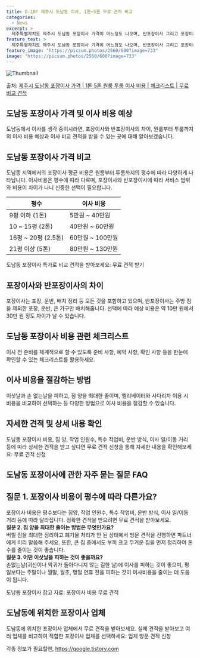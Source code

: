 ```yaml
---
title: D-10! 제주시 도남동 이사, 1톤~5톤 무료 견적 비교
categories:
  - News
excerpt: >
  제주특별자치도 제주시 도남동 포장이사 가격이 어느정도 나오며, 반포장이사 그리고 포장이사 차이점을 알아보겠습니다. 1톤 2톤 5톤 원룸 투룸 경우 이사 비용은 어느정도 되며, 어디서 무료 비교 견적을 받아 보실 수 있는지 간단한 이사 체크리스트와 함께 알아보겠습니다.제주시 도남동 포장이사 가격 무료 살펴보기 👈 클릭제주시 도남동 포장이사 평균 이사 비용평수제주시 도남동 평균 이사 비용원룸 이사9평 이하 (1톤)5만원 ~ 40만원투룸 이사10 ~ 15평 (2톤)40만원 ~ 60만원투룸/쓰리룸 이사16평 ~ 20평 (2.5톤)60만원 ~ 100만원쓰리룸 이사21평 (5톤) ~80만원 ~ 130만원우리집 무료 이사견적 받기 👈 클릭제주시 도남동 포장이사, 반포장이사, 일반이사 차이점이사 시 포장 타입에 따..
feature_text: >
  제주특별자치도 제주시 도남동 포장이사 가격이 어느정도 나오며, 반포장이사 그리고 포장이사 차이점을 알아보겠습니다. 1톤 2톤 5톤 원룸 투룸 경우 이사 비용은 어느정도 되며, 어디서 무료 비교 견적을 받아 보실 수 있는지 간단한 이사 체크리스트와 함께 알아보겠습니다.제주시 도남동 포장이사 가격 무료 살펴보기 👈 클릭제주시 도남동 포장이사 평균 이사 비용평수제주시 도남동 평균 이사 비용원룸 이사9평 이하 (1톤)5만원 ~ 40만원투룸 이사10 ~ 15평 (2톤)40만원 ~ 60만원투룸/쓰리룸 이사16평 ~ 20평 (2.5톤)60만원 ~ 100만원쓰리룸 이사21평 (5톤) ~80만원 ~ 130만원우리집 무료 이사견적 받기 👈 클릭제주시 도남동 포장이사, 반포장이사, 일반이사 차이점이사 시 포장 타입에 따..
feature_image: "https://picsum.photos/2560/600?image=733"
image: "https://picsum.photos/2560/600?image=733"
---
```


![Thumbnail](https://img1.daumcdn.net/thumb/R800x0/?scode=mtistory2&fname=https%3A%2F%2Fblog.kakaocdn.net%2Fdn%2FbDqE6I%2FbtsHalpnBua%2F77aAFdGuBVTHtWZmyB8Bz1%2Fimg.webp)

<p>출처: <a href="https://qoogle.tistory.com/8821" rel="dofollow">제주시 도남동 포장이사 가격 | 1톤 5톤 원룸 투룸 이사 비용 | 체크리스트 | 무료 비교 견적</a> </p>

## 도남동 포장이사 가격 및 이사 비용 예상

도남동에서 이사를 생각 중이시라면, 포장이사와 반포장이사의 차이, 원룸부터 투룸까지의 이사 비용 예상과 이사 비교 견적을 받을 수 있는 곳에
대해 알아보겠습니다.

## 도남동 포장이사 가격 비교

도남동 지역에서의 포장이사 평균 비용은 원룸부터 투룸까지의 평수에 따라 다양하게 나타납니다. 이사비용은 평수에 따라 다르며, 포장이사와
반포장이사에 따라 서비스 범위와 비용이 차이가 나니 신중한 선택이 필요합니다.

**평수** | **이사 비용**  
---|---  
9평 이하 (1톤) | 5만원 ~ 40만원  
10 ~ 15평 (2톤) | 40만원 ~ 60만원  
16평 ~ 20평 (2.5톤) | 60만원 ~ 100만원  
21평 이상 (5톤) | 80만원 ~ 130만원  
  
도남동 포장이사 특가로 비교 견적을 받아보세요: 무료 견적 받기

## 포장이사와 반포장이사의 차이

포장이사는 포장, 운반, 배치 정리 등 모든 것을 포함하고 있으며, 반포장이사는 주방 짐을 제외한 포장, 운반, 큰 가구만 배치해줍니다.
선택에 따라 예상 비용은 약 10만 원에서 30만 원 정도 차이가 날 수 있습니다.

## 도남동 포장이사 비용 관련 체크리스트

이사 전 준비를 체계적으로 할 수 있도록 준비 사항, 예약 사항, 확인 사항 등을 한눈에 확인할 수 있는 체크리스트를 활용하세요.

## 이사 비용을 절감하는 방법

이삿날과 손 없는날을 피하고, 짐 양을 최대한 줄이며, 엘리베이터와 사다리차 이용 시 비용을 비교하여 선택하는 등 다양한 방법으로 이사
비용을 절감할 수 있습니다.

## 자세한 견적 및 상세 내용 확인

도남동 포장이사 비용, 짐 양, 작업 인원수, 특수 작업비, 운반 방식, 이사 일/이동 거리 등에 따라 상세한 견적을 받고 싶다면 무료 견적
신청을 통해 자세한 내용을 확인해보세요: 무료 견적 신청

## 도남동 포장이사에 관한 자주 묻는 질문 FAQ

**질문 1. 포장이사 비용이 평수에 따라 다른가요?**  
---  
포장이사 비용은 평수보다는 짐양, 작업 인원수, 특수 작업비, 운반 방식, 이사 일/이동 거리 등에 따라 달라집니다. 정확한 견적을 받으려면
무료 견적을 받아보세요.  
**질문 2. 짐 양을 최대한 줄이는 방법은 무엇인가요?**  
버릴 짐을 최대한 정리하고 폐기물 처리가 안 된 상태에서 방문 견적을 진행하면 파트너에게 미리 말씀해 주세요. 또한, 큰 짐 중에서도 부피
크고 무거운 짐을 먼저 정리하여 톤수를 줄이는 것이 좋습니다.  
**질문 3. 어떤 이삿날을 피하는 것이 좋을까요?**  
손없는날(귀신이나 악귀가 돌아다니지 않는 길한 날)에 이사를 피하는 것이 좋으며, 평일보다는 주말이나 월말, 월초, 명절 연휴 전을 피하는
것이 이사비용을 줄이는 데 도움이 됩니다.  
  
도남동 포장이사 참고 자료: 포장이사 비용 무료 견적

## 도남동에 위치한 포장이사 업체

도남동에 위치한 포장이사 업체에서 무료 견적을 받아보세요. 실제 견적을 받아보고 여러 업체를 비교하여 적합한 포장이사 업체를 선택하세요:
업체 방문 견적 신청

 

각종 정보가 필요할땐, <a href="https://qoogle.tistory.com" rel="dofollow">https://qoogle.tistory.com</a>


